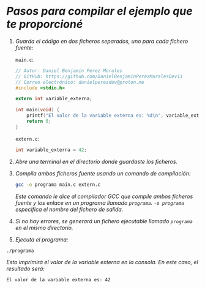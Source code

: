 <!-- Autor: Daniel Benjamin Perez Morales -->
<!-- GitHub: https://github.com/DanielBenjaminPerezMoralesDev13 -->
<!-- GitLab: https://gitlab.com/DanielBenjaminPerezMoralesDev13 -->
<!-- Correo electrónico: danielperezdev@proton.me -->
# ***Pasos para compilar el ejemplo que te proporcioné***

1. *Guarda el código en dos ficheros separados, uno para cada fichero fuente:*

    `main.c`:

    ```c
    // Autor: Daniel Benjamin Perez Morales
    // GitHub: https://github.com/DanielBenjaminPerezMoralesDev13
    // Correo electrónico: danielperezdev@proton.me
    #include <stdio.h>

    extern int variable_externa;

    int main(void) {
        printf("El valor de la variable externa es: %d\n", variable_externa);
        return 0;
    }
    ```

    `extern.c`:

    ```c
    int variable_externa = 42;
    ```

2. *Abre una terminal en el directorio donde guardaste los ficheros.*

3. *Compila ambos ficheros fuente usando un comando de compilación:*

    ```bash
    gcc -o programa main.c extern.c 
    ```

    *Este comando le dice al compilador GCC que compile ambos ficheros fuente y los enlace en un programa llamado `programa`. `-o programa` especifica el nombre del fichero de salida.*

4. *Si no hay errores, se generará un fichero ejecutable llamado `programa` en el mismo directorio.*

5. *Ejecuta el programa:*

```bash
./programa
```

*Esto imprimirá el valor de la variable externa en la consola. En este caso, el resultado será:*

```txt
El valor de la variable externa es: 42
```
